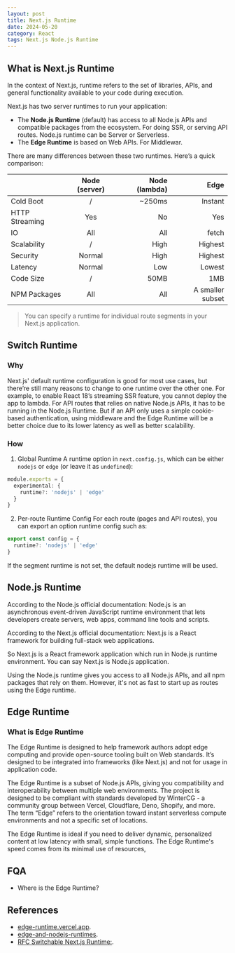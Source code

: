 ```yaml
---
layout: post
title: Next.js Runtime
date: 2024-05-20
category: React
tags: Next.js Node.js Runtime
---
```


## What is Next.js Runtime

In the context of Next.js, runtime refers to the set of libraries, APIs, and general functionality available to your code during execution. 

Next.js has two server runtimes to run your application: 
- The **Node.js Runtime** (default) has access to all Node.js APIs and compatible packages from the ecosystem. For doing SSR, or serving API routes. Node.js runtime can be Server or Serverless.
- The **Edge Runtime** is based on Web APIs. For Middlewar.

There are many differences between these two runtimes. Here’s a quick comparison:

|  	             | Node (server) | Node (lambda)	| Edge             |
| :------------- | :-----------: | -------------: | ---------------: |
| Cold Boot	     | /             | ~250ms	        | Instant          |
| HTTP Streaming | Yes           | No             | Yes              |
| IO	           | All           | All            | fetch            |     
| Scalability	   | /             | High           | Highest          | 
| Security	     | Normal	       | High           | Highest          |
| Latency	       | Normal	       | Low	          | Lowest           |
| Code Size	     | /             | 50MB           | 1MB              |
| NPM Packages	 | All           | All	          | A smaller subset |

> You can specify a runtime for individual route segments in your Next.js application.

## Switch Runtime

### Why

Next.js' default runtime configuration is good for most use cases, but there’re still many reasons to change to one runtime over the other one. 
For example, to enable React 18’s streaming SSR feature, you cannot deploy the app to lambda. For API routes that relies on native Node.js APIs, it has to be running in the Node.js Runtime. But if an API only uses a simple cookie-based authentication, using middleware and the Edge Runtime will be a better choice due to its lower latency as well as better scalability.

### How

1. Global Runtime
A runtime option in `next.config.js`, which can be either `nodejs` or `edge` (or leave it as `undefined`):
```ts
module.exports = {
  experimental: {
    runtime?: 'nodejs' | 'edge'
  }
}
```

2. Per-route Runtime Config
For each route (pages and API routes), you can export an option runtime config such as:
```ts
export const config = {
  runtime?: 'nodejs' | 'edge'
}
```
If the segment runtime is not set, the default nodejs runtime will be used. 


## Node.js Runtime

According to the Node.js official documentation: Node.js is an asynchronous event-driven JavaScript runtime environment that lets developers create servers, web apps, command line tools and scripts.

According to the Next.js official documentation: Next.js is a React framework for building full-stack web applications. 

So Next.js is a React framework application which run in Node.js runtime environment. You can say Next.js is Node.js application.

Using the Node.js runtime gives you access to all Node.js APIs, and all npm packages that rely on them. However, it's not as fast to start up as routes using the Edge runtime.


## Edge Runtime

### What is Edge Runtime 

The Edge Runtime is designed to help framework authors adopt edge computing and provide open-source tooling built on Web standards. It’s designed to be integrated into frameworks (like Next.js) and not for usage in application code.

The Edge Runtime is a subset of Node.js APIs, giving you compatibility and interoperability between multiple web environments. The project is designed to be compliant with standards developed by WinterCG - a community group between Vercel, Cloudflare, Deno, Shopify, and more. The term “Edge” refers to the orientation toward instant serverless compute environments and not a specific set of locations.

The Edge Runtime is ideal if you need to deliver dynamic, personalized content at low latency with small, simple functions. The Edge Runtime's speed comes from its minimal use of resources,



## FQA

- Where is the Edge Runtime?

## References

- [edge-runtime.vercel.app](https://edge-runtime.vercel.app/).
- [edge-and-nodejs-runtimes](https://nextjs.org/docs/app/building-your-application/rendering/edge-and-nodejs-runtimes).
- [RFC Switchable Next.js Runtime:](https://github.com/vercel/next.js/discussions/34179).